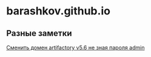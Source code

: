 # barashkov.github.io

## Разные заметки
[Сменить домен artifactory v5.6 не зная пароля admin](artifactory.password.change.md)
